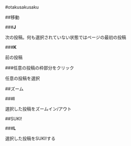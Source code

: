 #otakusakusaku

##移動

###**J**

次の投稿。何も選択されていない状態ではページの最初の投稿

###**K**

前の投稿

###任意の投稿の枠部分をクリック

任意の投稿を選択

##ズーム

###**I**

選択した投稿をズームイン/アウト

##SUKI!

###**L**

選択した投稿をSUKI!する
